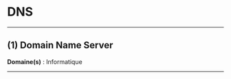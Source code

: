 # DNS

----------------------------------------

## (1) Domain Name Server

**Domaine(s)** : Informatique

----------------------------------------